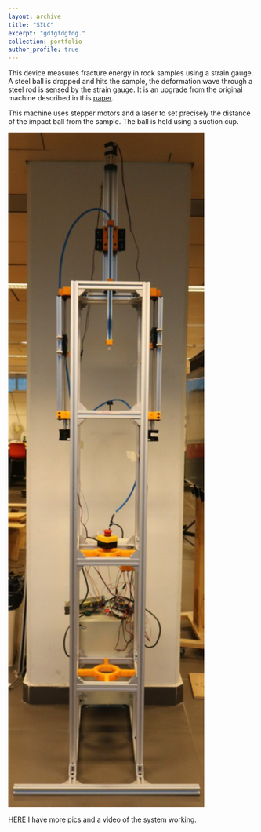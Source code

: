 ```yaml
---
layout: archive
title: "SILC"
excerpt: "gdfgfdgfdg."
collection: portfolio
author_profile: true
---
```


This device measures fracture energy in rock samples using a strain gauge. A steel ball is dropped and hits the sample, the deformation wave through a steel rod is sensed by the strain gauge. It is an upgrade from the original machine described in this [paper](https://www.researchgate.net/publication/45363104_A_portable_load_cell_for_in-situ_ore_impact_breakage_testing).

This machine uses stepper motors and a laser to set precisely the distance of the impact ball from the sample. The ball is held using a suction cup.

<img src="/images/silki.png" width="400">

[HERE](https://www.instagram.com/p/CoD5MF8Ddqz/?img_index=1) I have more pics and a video of the system working.







